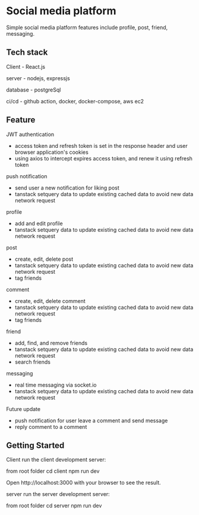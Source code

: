 # Social media platform
Simple social media platform features include profile, post, friend, messaging.

## Tech stack
Client - React.js

server - nodejs, expressjs

database - postgreSql

ci/cd - github action, docker, docker-compose, aws ec2

## Feature

JWT authentication
- access token and refresh token is set in the response header and user browser application's cookies
- using axios to intercept expires access token, and renew it using refresh token

push notification
- send user a new notification for liking post
- tanstack setquery data to update existing cached data to avoid new data network request

profile
- add and edit profile
- tanstack setquery data to update existing cached data to avoid new data network request

post
- create, edit, delete post
- tanstack setquery data to update existing cached data to avoid new data network request
- tag friends

comment
- create, edit, delete comment
- tanstack setquery data to update existing cached data to avoid new data network request
- tag friends

friend
- add, find, and remove friends
- tanstack setquery data to update existing cached data to avoid new data network request
- search friends

messaging
- real time messaging via socket.io
- tanstack setquery data to update existing cached data to avoid new data network request

Future update
- push notification for user leave a comment and send message
- reply comment to a comment

## Getting Started

Client 
run the client development server:

from root folder
cd client
npm run dev

Open http://localhost:3000 with your browser to see the result.

server
run the server development server:

from root folder
cd server
npm run dev